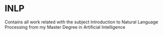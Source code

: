 # INLP
Contains all work related with the subject Introduction to Natural Language Processing from my Master Degree in Artificial Intelligence
